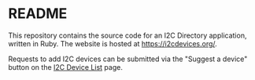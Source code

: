 # README

This repository contains the source code for an I2C Directory application, written in Ruby. The website is hosted at https://i2cdevices.org/.

Requests to add I2C devices can be submitted via the "Suggest a device" button on the [I2C Device List](https://i2cdevices.org/devices) page.
